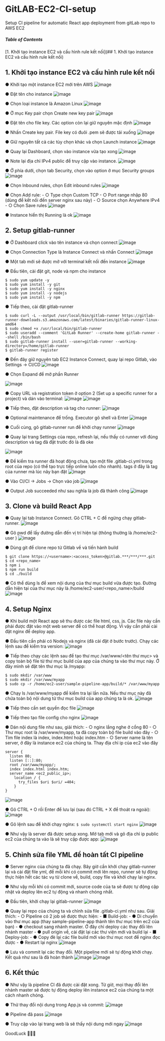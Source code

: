 # GitLAB-EC2-CI-setup
Setup CI pipeline for automatic React app deployment from gitLab repo to AWS EC2

##### Table of Contents  
[1. Khởi tạo instance EC2 và cấu hình rule kết nối](## 1. Khởi tạo instance EC2 và cấu hình rule kết nối)



## 1. Khởi tạo instance EC2 và cấu hình rule kết nối

●	Khởi tạo một instance EC2 mới trên AWS
![image](https://github.com/TranPhat-28/GitLAB-EC2-CI-setup/assets/62002249/e1a881a7-d611-4e4f-8a86-fd2c5b441e98)
 
●	Đặt tên cho instance
![image](https://github.com/TranPhat-28/GitLAB-EC2-CI-setup/assets/62002249/1cf3b199-5a7c-4a82-a4f9-65f3f3a79389)
 
●	Chọn loại instance là Amazon Linux
![image](https://github.com/TranPhat-28/GitLAB-EC2-CI-setup/assets/62002249/bb13f9ac-64e5-41d1-9143-14e6ebe839c8)
 
●	Ở mục Key pair chọn Create new key pair
![image](https://github.com/TranPhat-28/GitLAB-EC2-CI-setup/assets/62002249/5252c0b7-fd19-4269-9c60-49b96d6d91cc)
 
●	Đặt tên cho file key. Các option còn lại giữ nguyên mặc định
![image](https://github.com/TranPhat-28/GitLAB-EC2-CI-setup/assets/62002249/c3cf0d2f-3485-4984-bd88-9a2b05c79541)
 
●	Nhấn Create key pair. File key có đuôi .pem sẽ được tải xuống
![image](https://github.com/TranPhat-28/GitLAB-EC2-CI-setup/assets/62002249/7fb442b7-2d70-42a1-8ff8-f9cbff235f82)
 
●	Giữ nguyên tất cả các tùy chọn khác và chọn Launch instance
![image](https://github.com/TranPhat-28/GitLAB-EC2-CI-setup/assets/62002249/51bfff49-4c85-4ef3-bf6f-8aef1e57ddee)
 
●	Quay lại Dashboard, chọn vào instance vừa tạo xong
![image](https://github.com/TranPhat-28/GitLAB-EC2-CI-setup/assets/62002249/af1d5f11-e970-4c07-8d64-b90d29ab7788)

●	Note lại địa chỉ IPv4 public để truy cập vào instance.
![image](https://github.com/TranPhat-28/GitLAB-EC2-CI-setup/assets/62002249/b5fc44c6-26e7-4999-a8b7-98a39b8ed95d)
 
●	Ở phía dưới, chọn tab Security, chọn vào option ở mục Security groups
![image](https://github.com/TranPhat-28/GitLAB-EC2-CI-setup/assets/62002249/b047faea-8043-4fb6-9cd9-be6ee340292b)
 
●	Chọn Inbound rules, chọn Edit inbound rules
![image](https://github.com/TranPhat-28/GitLAB-EC2-CI-setup/assets/62002249/f2e2a20f-1e1d-4b46-af61-7fdeaa369a41)
 
●	Chọn Add rule:
    - ○	Type chọn Custom TCP
    - ○	Port range nhập 80 (dùng để kết nối đến server nginx sau này)
    - ○	Source chọn Anywhere IPv4
    - ○	Chọn Save rules
![image](https://github.com/TranPhat-28/GitLAB-EC2-CI-setup/assets/62002249/533771ad-bcc4-49e7-80fc-55132b5dec62)
 
●	Instance hiển thị Running là ok
![image](https://github.com/TranPhat-28/GitLAB-EC2-CI-setup/assets/62002249/0f4cf646-e2c9-45f9-87a2-f39537be64c3)
 
## 2. Setup gitlab-runner

●	Ở Dashboard click vào tên instance và chọn connect
![image](https://github.com/TranPhat-28/GitLAB-EC2-CI-setup/assets/62002249/a4c47d8b-9aa9-4c8b-8e66-15871511af23)
 
●	Chọn Connection Type là Instance Connect và nhấn Connect
![image](https://github.com/TranPhat-28/GitLAB-EC2-CI-setup/assets/62002249/2b419625-fe05-406c-855f-5e0c45b61d75)

●	Một tab mới sẽ được mở với terminal kết nối đến instance
![image](https://github.com/TranPhat-28/GitLAB-EC2-CI-setup/assets/62002249/5224d410-9eaf-4446-ae03-e0ff35b1e928)

●	Đầu tiên, cài đặt git, node và npm cho instance

```
$ sudo yum update -y
$ sudo yum install -y git
$ sudo yum install -y nginx
$ sudo yum install -y nodejs
$ sudo yum install -y npm
```

●	Tiếp theo, cài đặt gitlab-runner

```
$ sudo curl -L --output /usr/local/bin/gitlab-runner https://gitlab-runner-downloads.s3.amazonaws.com/latest/binaries/gitlab-runner-linux-amd64
$ sudo chmod +x /usr/local/bin/gitlab-runner
$ sudo useradd --comment 'GitLab Runner' --create-home gitlab-runner --shell /bin/bash
$ sudo gitlab-runner install --user=gitlab-runner --working-directory=/home/gitlab-runner
$ gitlab-runner register
```

●	Đến đây giữ nguyên tab EC2 Instance Connect, quay lại repo Gitlab, vào Settings → CI/CD
![image](https://github.com/TranPhat-28/GitLAB-EC2-CI-setup/assets/62002249/ea1c0e34-ed89-4985-a372-584f7d444b26)
 
●	Chọn Expand để mở phần Runner

![image](https://github.com/TranPhat-28/GitLAB-EC2-CI-setup/assets/62002249/62cf3e44-20a3-460a-9a9d-d0aa39660279)
 
●	Copy URL và registration token ở option 2 (Set up a specific runner for a project) và dán vào terminal:
![image](https://github.com/TranPhat-28/GitLAB-EC2-CI-setup/assets/62002249/c675f955-6c8c-40cc-91c0-8d4ed9c47572)
![image](https://github.com/TranPhat-28/GitLAB-EC2-CI-setup/assets/62002249/33e46b04-a8cf-43fc-8ba4-f34074cff203)

●	Tiếp theo, đặt description và tag cho runner:
![image](https://github.com/TranPhat-28/GitLAB-EC2-CI-setup/assets/62002249/77b04068-f64c-45ee-948d-cd2f77f99e2d)
 
●	Optional maintenance để trống. Executor gõ shell và Enter
![image](https://github.com/TranPhat-28/GitLAB-EC2-CI-setup/assets/62002249/3cb095a6-f5dc-4c8b-90fd-9b37d06d3b07)
 
●	Cuối cùng, gõ gitlab-runner run để khởi chạy runner
![image](https://github.com/TranPhat-28/GitLAB-EC2-CI-setup/assets/62002249/f998e403-1a85-4b55-b67c-41eae9c723bd)

●	Quay lại trang Settings của repo, refresh lại, nếu thấy có runner với đúng description và tag đã đặt trước đó là đã oke

![image](https://github.com/TranPhat-28/GitLAB-EC2-CI-setup/assets/62002249/6e9e35cb-be14-416b-9054-9013d4cc096e)
 
●	Để kiểm tra runner đã hoạt động chưa, tạo một file .gitlab-ci.yml trong root của repo (có thể tạo trực tiếp online luôn cho nhanh). tags ở đây là tag của runner mà lúc nãy bạn đặt
![image](https://github.com/TranPhat-28/GitLAB-EC2-CI-setup/assets/62002249/54b560e1-8091-436c-82ca-4c671245d195)
 
●	Vào CI/CI → Jobs → Chọn vào job
![image](https://github.com/TranPhat-28/GitLAB-EC2-CI-setup/assets/62002249/08dbfcf5-33c7-4da9-a474-df07fb035ece)

●	Output Job succeeded như sau nghĩa là job đã thành công
![image](https://github.com/TranPhat-28/GitLAB-EC2-CI-setup/assets/62002249/16450c7d-2540-4652-86b5-e87065775e11)
 
## 3. Clone và build React App

●	Quay lại tab Instance Connect. Gõ CTRL + C để ngừng chạy gitlab-runner.
![image](https://github.com/TranPhat-28/GitLAB-EC2-CI-setup/assets/62002249/7b5af71e-74e7-487d-bd32-25255f778767)
 
●	Gõ pwd để lấy đường dẫn đến vị trí hiện tại (thông thường là /home/ec2-user )
![image](https://github.com/TranPhat-28/GitLAB-EC2-CI-setup/assets/62002249/d90fadd6-2971-40f3-893a-ba7c4ec3f417)
 
●	Dùng git để clone repo từ Gitlab về và tiến hành build

```
$ git clone https://<username>:<access_token>@gitlab.***/***/***.git
$ cd <repo_name>
$ npm i
$ npm run build
$ cd ./build
```

●	Có thể dùng ls để xem nội dung của thư mục build vừa được tạo. Đường dẫn hiện tại của thư mục này là /home/ec2-user/<repo_name>/build
![image](https://github.com/TranPhat-28/GitLAB-EC2-CI-setup/assets/62002249/843a211f-3741-4238-9b3f-1e70c80564d4)
 
## 4. Setup Nginx
●	Khi build một React app sẽ thu được các file html, css, js. Các file này cần phải được đặt vào một web server để có thể hoạt động. Vì vậy cần phải cài đặt nginx để deploy app.

●	Đầu tiên cần phải có Nodejs và nginx (đã cài đặt ở bước trước). Chạy các lệnh sau để kiểm tra version:
![image](https://github.com/TranPhat-28/GitLAB-EC2-CI-setup/assets/62002249/ec74f5cf-96a0-41b2-bc86-898eccf9ba29)

●	Tiếp theo chạy các lệnh sau để tạo thư mục /var/www/<tên thư mục> và copy toàn bộ file từ thư mục build của app của chúng ta vào thư mục này. Ở đây mình sẽ đặt tên thư mục là /myapp:

```
$ sudo mkdir /var/www
$ sudo mkdir /var/www/myapp
$ sudo cp -r /home/ec2-user/sample-pipeline-app/build/* /var/www/myapp
```

●	Chạy ls /var/www/myapp để kiểm tra lại lần nữa. Nếu thư mục này đã chứa toàn bộ nội dung từ thư mục build của app chúng ta là ok.
![image](https://github.com/TranPhat-28/GitLAB-EC2-CI-setup/assets/62002249/94d659c3-fc50-41f2-bfb4-53580a7978a0)

●	Tiếp theo cần set quyền đọc file
![image](https://github.com/TranPhat-28/GitLAB-EC2-CI-setup/assets/62002249/7b5da7f1-cf06-45f8-ab69-cbef9be5b474)
 
●	Tiếp theo tạo file config cho nginx
![image](https://github.com/TranPhat-28/GitLAB-EC2-CI-setup/assets/62002249/8d0a3f65-33d6-4b8a-b0b6-395c74ae575b)
 
●	Dán nội dung file như sau, giải thích:
    - ○	nginx lắng nghe ở cổng 80
    - ○	Thư mục root là /var/www/myapp, ta đã copy toàn bộ file build vào đây
    - ○	Tìm file index là index, index.html hoặc index.htm
    - ○	Server name là tên server, ở đây là instance ec2 của chúng ta. Thay địa chỉ ip của ec2 vào đây

```
server {
  listen 80;
  listen [::]:80;
  root /var/www/myapp/;
  index index.html index.htm;
  server_name <ec2_public_ip>;
    location / {
      try_files $uri $uri/ =404;
    }
}
```
![image](https://github.com/TranPhat-28/GitLAB-EC2-CI-setup/assets/62002249/1b8751d8-12c2-462a-9ae6-a2bf20bcf2bf)

●	Gõ CTRL + O rồi Enter để lưu lại (sau đó CTRL + X để thoát ra ngoài):
![image](https://github.com/TranPhat-28/GitLAB-EC2-CI-setup/assets/62002249/99b7be47-8869-4aa6-ba90-a3f352d21ba6)
 
●	Gõ lệnh sau để khởi chạy nginx:
```$ sudo systemctl start nginx```
![image](https://github.com/TranPhat-28/GitLAB-EC2-CI-setup/assets/62002249/9a6af339-6294-4cfb-8b21-4b61b91eba86)
 
●	Như vậy là server đã được setup xong. Mở tab mới và gõ địa chỉ ip public ec2 của chúng ta vào là sẽ truy cập được app:
![image](https://github.com/TranPhat-28/GitLAB-EC2-CI-setup/assets/62002249/607660f7-1830-47bf-bd3a-d662421e19a5)

## 5. Chỉnh sửa file YML để hoàn tất CI pipeline

●	Server nginx của chúng ta đã chạy. Bây giờ cần khởi chạy gitlab-runner lại và cài đặt file yml, để mỗi khi có commit mới lên repo, runner sẽ tự động thực hiện hết các tác vụ từ clone về, build, copy file và khởi chạy lại nginx.

●	Như vậy mỗi khi có commit mới, source code của ta sẽ được tự động cập nhật và deploy lên ec2 tự động và nhanh chóng nhất.

●	Đầu tiên, khởi chạy lại gitlab-runner
![image](https://github.com/TranPhat-28/GitLAB-EC2-CI-setup/assets/62002249/a13b76f4-d345-4c19-8c09-eafc6659ee8a)

●	Quay lại repo của chúng ta và chỉnh sửa file .gitlab-ci.yml như sau. Giải thích:
    - ○	Pipeline có 2 job sẽ được thực hiện:
        - ■	Build-job:
            - ●	Di chuyển vào thư mục app (thay sample-pipeline-app thành tên thư mục trên ec2 của bạn)
            - ●	checkout sang nhánh master. Ở đây chỉ deploy các thay đổi lên nhánh master
            - ●	pull origin về, cài đặt lại các thư viện mới và build lại
        - ■	Deploy-job:
            - ●	Copy đè lại các file build mới vào thư mục root để nginx đọc được
            - ●	Restart lại nginx
![image](https://github.com/TranPhat-28/GitLAB-EC2-CI-setup/assets/62002249/510a0109-316c-4e8c-9ebe-824886e06217)

●	Lưu và commit lại các thay đổi. Một pipeline mới sẽ tự động khởi chạy. Kết quả như sau là đã hoàn thành
![image](https://github.com/TranPhat-28/GitLAB-EC2-CI-setup/assets/62002249/d788d8cd-242c-4e5c-a1f7-f0f15d5183ab)
![image](https://github.com/TranPhat-28/GitLAB-EC2-CI-setup/assets/62002249/f57a1274-bc23-49d3-a088-1e8cab4a1223)
 
## 6. Kết thúc

●	Như vậy là pipeline CI đã được cài đặt xong. Từ giờ, mọi thay đổi lên nhánh master sẽ được tự động deploy lên instance ec2 của chúng ta một cách nhanh chóng.

●	Thử thay đổi nội dung trong App.js và commit:
![image](https://github.com/TranPhat-28/GitLAB-EC2-CI-setup/assets/62002249/d4fd088b-979d-4f86-bd1f-5bbc332926ae)
 
●	Pipeline đã pass
![image](https://github.com/TranPhat-28/GitLAB-EC2-CI-setup/assets/62002249/953349c4-cbc4-4504-ad3a-78a2a071157c)
 
●	Truy cập vào lại trang web là sẽ thấy nội dung mới ngay
![image](https://github.com/TranPhat-28/GitLAB-EC2-CI-setup/assets/62002249/bcf1de11-f3eb-409a-930e-b4950f8f2a72)
 
GoodLuck 🎉🎉🎉
